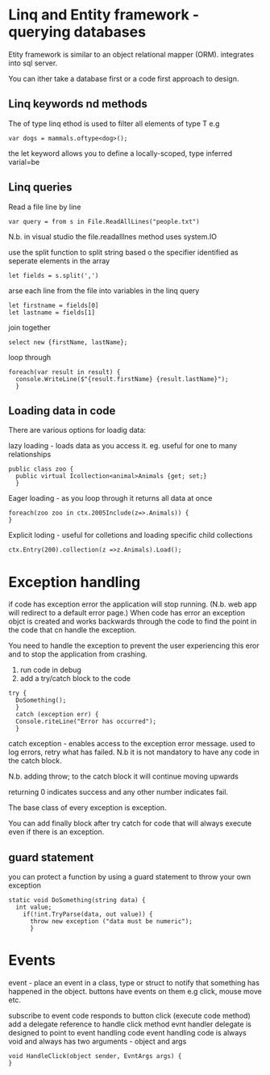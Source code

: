 Linq and Entity framework - querying databases
=============================================
Etity framework is similar to an object relational mapper (ORM). integrates into sql server.

You can ither take a database first or a code first approach to design.

Linq keywords nd methods
-------------------------
The of type linq ethod is used to filter all elements of type T e.g

```
var dogs = mammals.oftype<dog>();
```
the let keyword allows you to define a locally-scoped, type inferred varial=be

Linq queries
---------------

Read a file line by line

```
var query = from s in File.ReadAllLines("people.txt")
```

N.b. in visual studio the file.readalllnes method uses system.IO

use the split function to split string based o the specifier identified as seperate elements in the array

```
let fields = s.split(',')
```

arse each line from the file into variables in the linq query

```
let firstname = fields[0]
let lastname = fields[1]

```
join together 

```
select new {firstName, lastName};
```

loop through

```
foreach(var result in result) {
  console.WriteLine($"{result.firstName} {result.lastName}");
  }
```

Loading data in code
---------------------
There are various options for loadig data:

lazy loading - loads data as you access it. eg. useful for one to many relationships

```
public class zoo {
  public virtual Icollection<animal>Animals {get; set;}
  }
  ```
  
Eager loading - as you loop through it returns all data at once

```
foreach(zoo zoo in ctx.2005Include(z=>.Animals)) {
}
```

Explicit loding - useful for colletions and loading specific child collections

```
ctx.Entry(200).collection(z =>z.Animals).Load();
```

Exception handling
======================
if code has exception error the application will stop running. (N.b. web app will redirect to a default error page.) When code has error an exception objct is created and works backwards through the code to find the point in the code that cn handle the exception.

You need to handle the exception to prevent the user experiencing this eror and to stop the application from crashing.

1. run code in debug
2. add a try/catch block to the code

```
try {
  DoSomething();
  }
  catch (exception err) {
  Console.riteLine("Error has occurred");
  }
  ```

catch exception - enables access to the exception error message.  used to log errors, retry what has failed. N.b it is not mandatory to have any code in the catch block.

N.b. adding throw; to the catch block it will continue moving upwards

returning 0 indicates success and any other number indicates fail.

The base class of every exception is exception. 

You can add finally block after try catch for code that will always execute even if there is an exception.

guard statement
---------------
you can protect a function by using a guard statement to throw your own exception

```
static void DoSomething(string data) {
  int value;
    if(!int.TryParse(data, out value)) {
      throw new exception ("data must be numeric");
      }
```

Events
=======
event - place an event in a class, type or struct to notify that something has happened in the object. buttons have events on them e.g click, mouse move etc.

subscribe to event
code responds to button click (execute code method)
add a delegate reference to handle click method
evnt handler delegate is designed to point to event handling code
event handling code is always void and always has two arguments - object and args

```
void HandleClick(object sender, EvntArgs args) {
}
```
